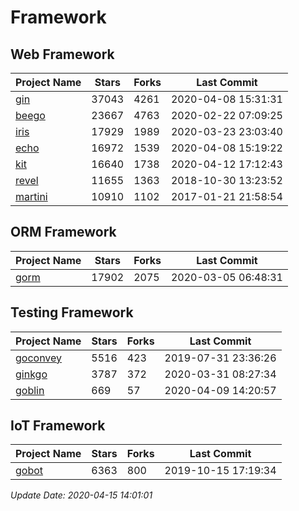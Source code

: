# Framework

## Web Framework

| Project Name | Stars | Forks | Last Commit |
| ------------ | ----- | ----- | ----------- |
| [gin](https://github.com/gin-gonic/gin) | 37043 | 4261 | 2020-04-08 15:31:31 |
| [beego](https://github.com/astaxie/beego) | 23667 | 4763 | 2020-02-22 07:09:25 |
| [iris](https://github.com/kataras/iris) | 17929 | 1989 | 2020-03-23 23:03:40 |
| [echo](https://github.com/labstack/echo) | 16972 | 1539 | 2020-04-08 15:19:22 |
| [kit](https://github.com/go-kit/kit) | 16640 | 1738 | 2020-04-12 17:12:43 |
| [revel](https://github.com/revel/revel) | 11655 | 1363 | 2018-10-30 13:23:52 |
| [martini](https://github.com/go-martini/martini) | 10910 | 1102 | 2017-01-21 21:58:54 |

## ORM Framework

| Project Name | Stars | Forks | Last Commit |
| ------------ | ----- | ----- | ----------- |
| [gorm](https://github.com/jinzhu/gorm) | 17902 | 2075 | 2020-03-05 06:48:31 |

## Testing Framework

| Project Name | Stars | Forks | Last Commit |
| ------------ | ----- | ----- | ----------- |
| [goconvey](https://github.com/smartystreets/goconvey) | 5516 | 423 | 2019-07-31 23:36:26 |
| [ginkgo](https://github.com/onsi/ginkgo) | 3787 | 372 | 2020-03-31 08:27:34 |
| [goblin](https://github.com/franela/goblin) | 669 | 57 | 2020-04-09 14:20:57 |

## IoT Framework

| Project Name | Stars | Forks | Last Commit |
| ------------ | ----- | ----- | ----------- |
| [gobot](https://github.com/hybridgroup/gobot) | 6363 | 800 | 2019-10-15 17:19:34 |

*Update Date: 2020-04-15 14:01:01*